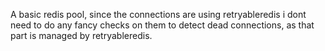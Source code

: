 A basic redis pool, since the connections are using retryableredis i dont need to do any fancy checks on them to detect dead connections, as that part is managed by retryableredis.